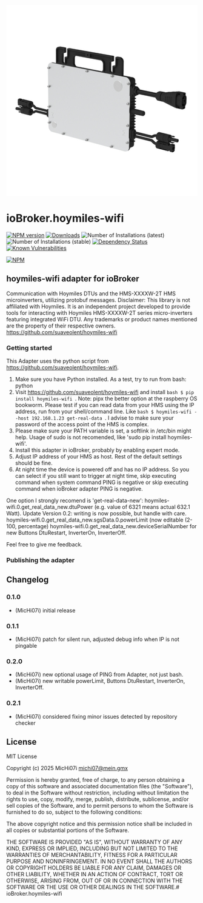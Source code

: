 ![Logo](admin/hoymiles-wifi.png)
# ioBroker.hoymiles-wifi

[![NPM version](http://img.shields.io/npm/v/iobroker.hoymiles-wifi.svg)](https://www.npmjs.com/package/iobroker.hoymiles-wifi)
[![Downloads](https://img.shields.io/npm/dm/iobroker.hoymiles-wifi.svg)](https://www.npmjs.com/package/iobroker.hoymiles-wifi)
![Number of Installations (latest)](http://iobroker.live/badges/hoymiles-wifi-installed.svg)
![Number of Installations (stable)](http://iobroker.live/badges/hoymiles-wifi-stable.svg)
[![Dependency Status](https://img.shields.io/david/MicHi07i/iobroker.hoymiles-wifi.svg)](https://david-dm.org/MicHi07i/iobroker.hoymiles-wifi)
[![Known Vulnerabilities](https://snyk.io/test/github/MicHi07i/ioBroker.hoymiles-wifi/badge.svg)](https://snyk.io/test/github/MicHi07i/ioBroker.hoymiles-wifi)

[![NPM](https://nodei.co/npm/iobroker.hoymiles-wifi.png?downloads=true)](https://nodei.co/npm/iobroker.hoymiles-wifi/)

## hoymiles-wifi adapter for ioBroker

Communication with Hoymiles DTUs and the HMS-XXXXW-2T HMS microinverters, utilizing protobuf messages. Disclaimer: This library is not affiliated with Hoymiles. It is an independent project developed to provide tools for interacting with Hoymiles HMS-XXXXW-2T series micro-inverters featuring integrated WiFi DTU. Any trademarks or product names mentioned are the property of their respective owners. https://github.com/suaveolent/hoymiles-wifi

### Getting started

This Adapter uses the python script from https://github.com/suaveolent/hoymiles-wifi.
1) Make sure you have Python installed. As a test, try to run from bash: python
2) Visit https://github.com/suaveolent/hoymiles-wifi and install
       `bash
    $ pip install hoymiles-wifi
    `. Note: pipx the better option at the raspberry OS bookworm.
   Please test if you can read data from your HMS using the IP address, run from your shell/command line. Like 
       `bash
   $ hoymiles-wifi --host 192.168.1.23 get-real-data
   `. 
   I advise to make sure your password of the access point of the HMS is complex.
3) Please make sure your PATH variable is set, a softlink in /etc/bin might help. Usage of sudo is not recomended, like 'sudo pip install hoymiles-wifi'.
4) Install this adapter in ioBroker, probably by enabling expert mode.
5) Adjust IP address of your HMS as host. Rest of the default settings should be fine.
6) At night time the device is powered off and has no IP address. So you can select if you still want to trigger at night time, skip executing command when system command PING is negative or skip executing command when ioBroker adapter PING is negative.

One option I strongly recomend is 'get-real-data-new':
hoymiles-wifi.0.get_real_data_new.dtuPower (e.g. value of 6321 means actual 632.1 Watt).
Update Version 0.2: writing is now possible, but handle with care.
hoymiles-wifi.0.get_real_data_new.sgsData.0.powerLimit (now editable (2-100, percentage)
hoymiles-wifi.0.get_real_data_new.deviceSerialNumber for new Buttons 
DtuRestart, InverterOn, InverterOff.

Feel free to give me feedback.



### Publishing the adapter

## Changelog

### 0.1.0
* (MicHi07i) initial release
### 0.1.1
* (MicHi07i) patch for silent run, adjusted debug info when IP is not pingable
### 0.2.0
* (MicHi07i) new optional usage of PING from Adapter, not just bash.
* (MicHi07i) new writable powerLimit, Buttons DtuRestart, InverterOn, InverterOff.
### 0.2.1
* (MicHi07i) considered fixing minor issues detected by repository checker

## License
MIT License

Copyright (c) 2025 MicHi07i <michi07@mein.gmx>

Permission is hereby granted, free of charge, to any person obtaining a copy
of this software and associated documentation files (the "Software"), to deal
in the Software without restriction, including without limitation the rights
to use, copy, modify, merge, publish, distribute, sublicense, and/or sell
copies of the Software, and to permit persons to whom the Software is
furnished to do so, subject to the following conditions:

The above copyright notice and this permission notice shall be included in all
copies or substantial portions of the Software.

THE SOFTWARE IS PROVIDED "AS IS", WITHOUT WARRANTY OF ANY KIND, EXPRESS OR
IMPLIED, INCLUDING BUT NOT LIMITED TO THE WARRANTIES OF MERCHANTABILITY,
FITNESS FOR A PARTICULAR PURPOSE AND NONINFRINGEMENT. IN NO EVENT SHALL THE
AUTHORS OR COPYRIGHT HOLDERS BE LIABLE FOR ANY CLAIM, DAMAGES OR OTHER
LIABILITY, WHETHER IN AN ACTION OF CONTRACT, TORT OR OTHERWISE, ARISING FROM,
OUT OF OR IN CONNECTION WITH THE SOFTWARE OR THE USE OR OTHER DEALINGS IN THE
SOFTWARE.# ioBroker.hoymiles-wifi
